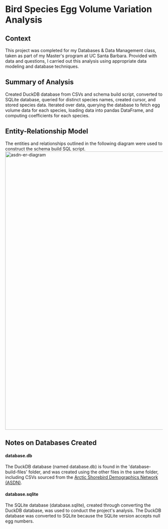 # Bird Species Egg Volume Variation Analysis

## Context

This project was completed for my Databases & Data Management class, taken as part of my Master's program at UC Santa Barbara. Provided with data and questions, I carried out this analysis using appropriate data modeling and database techniques.

## Summary of Analysis

Created DuckDB database from CSVs and schema build script, converted to SQLite database, queried for distinct species names, created cursor, and stored species data. Iterated over data, querying the database to fetch egg volume data for each species, loading data into pandas DataFrame, and computing coefficients for each species.

## Entity-Relationship Model
The entities and relationships outlined in the following diagram were used to construct the schema build SQL script.
<img width="874" height="888" alt="asdn-er-diagram" src="https://github.com/user-attachments/assets/933469cc-75c3-4a9f-8d1a-7836dc080472" />

## Notes on Databases Created

#### database.db

The DuckDB database (named database.db) is found in the 'database-build-files' folder, and was created using the other files in the same folder, including CSVs sourced from the [Arctic Shorebird Demographics Network (ASDN)](https://www.manomet.org/project/arctic-shorebird-demographics-network-asdn/).

#### database.sqlite

The SQLite database (database.sqlite), created through converting the DuckDB database, was used to conduct the project's analysis. 
The DuckDB database was converted to SQLite because the SQLite version accepts null egg numbers.

